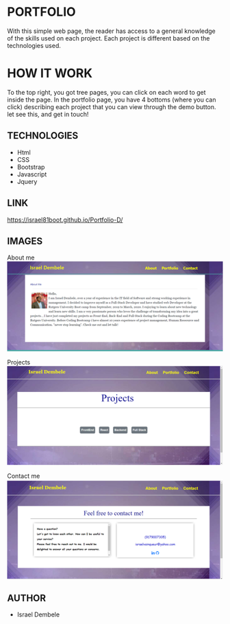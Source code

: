 # PORTFOLIO 
With this simple web page, the reader has access to a general knowledge of the skills used on each project. Each project is different based on the technologies used.

# HOW IT WORK 
To the top right, you got tree pages, you can click on each word to get inside the page. In the portfolio page, you have 4 bottoms (where you can click) describing each project that you can view through the demo button. let see this, and get in touch!  

## TECHNOLOGIES 
- Html 
- CSS 
- Bootstrap 
- Javascript 
- Jquery 

## LINK 
https://israel81boot.github.io/Portfolio-D/

## IMAGES

About me 
![](./assets/img/2020-04-06%20(4).png) 


Projects 
![](./assets/img/2020-04-06%20(3).png)

Contact me
![](./assets/img/2020-04-06%20(2).png) 

## AUTHOR  
- Israel Dembele

